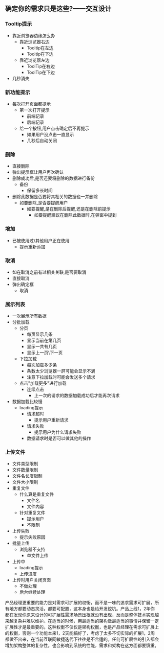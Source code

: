 ## 确定你的需求只是这些?——交互设计

### Tooltip提示

- 靠近浏览器边缘怎么办
  - 靠近浏览器右边 
    - Tooltip在左边
    - Tooltip在下边
  - 靠近浏览器左边
    - ToolTip在右边
    - ToolTip在下边
- 几秒消失

### 新功能提示

- 每次打开页面都提示
  - 第一次打开提示
    - 前端记录
    - 后端记录
  - 给一个按钮,用户点击确定后不再提示
    - 如果用户没点击一直显示
    - 几秒后自动关闭

### 删除

- 直接删除
- 弹出提示框让用户再次确认
- 删除成功后,是否还要将删除的数据进行备份
  - 备份
    - 保留多长时间
- 删除此数据是否要将其相关的数据也一并删除
  - 如要删除,是否要提醒用户
    - 如要提醒,是在删除后提醒,还是在删除前提示
      - 如要提醒建议在删除此数据时,在弹窗中提到

### 增加

- 已被使用过\其他用户正在使用
  - 提示重新添加

### 取消

- 如在取消之前有过相关关联,是否要取消
- 直接取消
- 弹出确定框
  - 取消

### 展示列表

- 一次展示所有数据
- 分批加载
  - 分页
    - 每页显示几条
    - 显示当前在第几页
    - 显示一共有几页
    - 显示上一页\下一页
  - 下拉加载
    - 每次加载多少条
    - 条数太少浏览器一屏可能会显示不满
    - 注意下拉加载时可能会发送多个请求
  - 点击"加载更多"进行加载
    - 连续点击
      - 上一次的请求的数据加载成功后才能再次请求
- 数据加载比较慢
  - loading提示
    - 请求超时
      - 提示用户重新请求
    - 请求失败
      - 提示用户为什么请求失败
    - 数据请求时是否可以做其他的操作

### 上传文件

- 文件类型限制
- 文件数量限制
- 文件名长度限制
- 文件大小限制
- 重复文件
  - 什么算是重复文件
    - 文件名
    - 文件内容
  - 针对重复文件
    - 提示用户
    - 不限制
- 上传失败
  - 提示失败原因
- 批量上传
  - 浏览器不支持
    - 单文件上传
- 上传中
  - loading提示
  - 上传进度
- 上传时用户关闭页面
  - 不做处理
  - 后台继续处理



产品经理更重要的能力是对需求可扩展的权衡，而不是一味的追求需求可扩展，所有地方都要动态灵活，都要可配置，这本身也是给开发挖坑。产品上线1，2年你都在发现你原来设计的可扩展性需求场景压根就没有出现，反而是整体技术实现越来越复杂并难以维护。在适当的时候，用最适当的架构做最适当的事情并保留一定扩展性才是最重要的。这种权衡不仅仅是架构权衡，也是产品经理在需求可扩展上的权衡，否则一个功能本来1，2天能搞好了，考虑了太多不切实际的扩展1，2周都做不出来，在当前互联网敏捷迭代下往往是不合适的。任何可扩展性的引入都会增加架构整体的复杂性，也会影响到系统的性能，需求和架构在这方面都要慎重。

